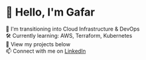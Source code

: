 # 👋 Hello, I'm Gafar

🚀 I'm transitioning into Cloud Infrastructure & DevOps  
🛠️ Currently learning: AWS, Terraform, Kubernetes  
📁 View my projects below  
📫 Connect with me on [LinkedIn](ww.linkedin.com/in/gafar-xec-8ab38526)
